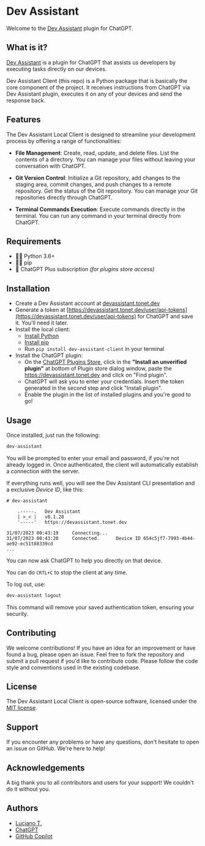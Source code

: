 # Dev Assistant

Welcome to the [Dev Assistant](https://devassistant.tonet.dev) plugin for ChatGPT.

## What is it?

[Dev Assistant](https://devassistant.tonet.dev) is a plugin for ChatGPT that assists us developers by executing tasks directly on our devices.

Dev Assistant Client (this repo) is a Python package that is basically the core component of the project. It receives instructions from ChatGPT via Dev Assistant plugin, executes it on any of your devices and send the response back.

## Features

The Dev Assistant Local Client is designed to streamline your development process by offering a range of functionalities:

- **File Management**: Create, read, update, and delete files. List the contents of a directory. You can manage your files without leaving your conversation with ChatGPT.

- **Git Version Control**: Initialize a Git repository, add changes to the staging area, commit changes, and push changes to a remote repository. Get the status of the Git repository. You can manage your Git repositories directly through ChatGPT.

- **Terminal Commands Execution**: Execute commands directly in the terminal. You can run any command in your terminal directly from ChatGPT.

## Requirements

- 👌🏼 Python 3.6+
- 👌🏼 pip
- 💸 ChatGPT Plus subscription _(for plugins store access)_

## Installation

- Create a Dev Assistant account at [devassistant.tonet.dev](https://devassistant.tonet.dev)
- Generate a token at [https://devassistant.tonet.dev/user/api-tokens](https://devassistant.tonet.dev/user/api-tokens) for ChatGPT and save it. You'll need it later.
- Install the local client:
  - [Install Python](https://www.python.org/downloads/)
  - [Install pip](https://pip.pypa.io/en/stable/)
  - Run `pip install dev-assistant-client` in your terminal  
- Install the ChatGPT plugin:
  - On the [ChatGPT Plugins Store](https://chat.openai.com/plugins), click in the **"Install an unverified plugin"** at bottom of Plugin store dialog window, paste the <https://devassistant.tonet.dev> and click on "Find plugin".
  - ChatGPT will ask you to enter your credentials. Insert the token generated in the second step and click "Install plugin".
  - Enable the plugin in the list of installed plugins and you're good to go!

## Usage

Once installed, just run the following:
```bash
dev-assistant
```

You will be prompted to enter your email and password, if you're not already logged in. Once authenticated, the client will automatically establish a connection with the server.


If everything runs well, you will see the Dev Assistant CLI presentation and a exclusive *Device ID*, like this:
```
# dev-assistant

    .-----.   Dev Assistant
    | >_< |   v0.1.28
    '-----'   https://devassistant.tonet.dev

31/07/2023 00:43:19     Connecting...
31/07/2023 00:43:20     Connected.      Device ID 654c5jf7-7993-4b44-ae92-ec51t88339cd
...
```

You can now ask ChatGPT to help you directly on that device.

You can do `CRTL+C` to stop the client at any time.

To log out, use:

```bash
dev-assistant logout
```

This command will remove your saved authentication token, ensuring your security.

## Contributing

We welcome contributions! If you have an idea for an improvement or have found a bug, please open an issue. Feel free to fork the repository and submit a pull request if you'd like to contribute code. Please follow the code style and conventions used in the existing codebase.

## License

The Dev Assistant Local Client is open-source software, licensed under the [MIT license](LICENSE).

## Support

If you encounter any problems or have any questions, don't hesitate to open an issue on GitHub. We're here to help!

## Acknowledgements

A big thank you to all contributors and users for your support! We couldn't do it without you.

## Authors

- [Luciano T.](https://github.com/lucianotonet)
- [ChatGPT](https://chat.openai.com/)
- [GitHub Copilot](https://copilot.github.com/)
